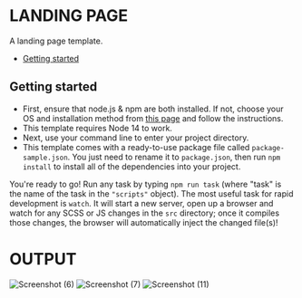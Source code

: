 # LANDING PAGE

A landing page template.

* [Getting started](#getting-started)

## Getting started
* First, ensure that node.js & npm are both installed. If not, choose your OS and installation method from [this page](https://nodejs.org/en/download/package-manager/) and follow the instructions.
* This template requires Node 14 to work. 
* Next, use your command line to enter your project directory.
* This template comes with a ready-to-use package file called `package-sample.json`. You just need to rename it to `package.json`, then run `npm install` to install all of the dependencies into your project.

You're ready to go! Run any task by typing `npm run task` (where "task" is the name of the task in the `"scripts"` object). The most useful task for rapid development is `watch`. It will start a new server, open up a browser and watch for any SCSS or JS changes in the `src` directory; once it compiles those changes, the browser will automatically inject the changed file(s)!

# OUTPUT
![Screenshot (6)](https://github.com/MK-MANI1617/Landing-Page/assets/131427160/b742269e-5f22-4358-8dd8-c7568e362bf7)
![Screenshot (7)](https://github.com/MK-MANI1617/Landing-Page/assets/131427160/a5541480-c5d7-4456-86c5-b788f905d369)
![Screenshot (11)](https://github.com/MK-MANI1617/Landing-Page/assets/131427160/fbfa7b90-642d-4306-bf05-bb8344ea3700)
